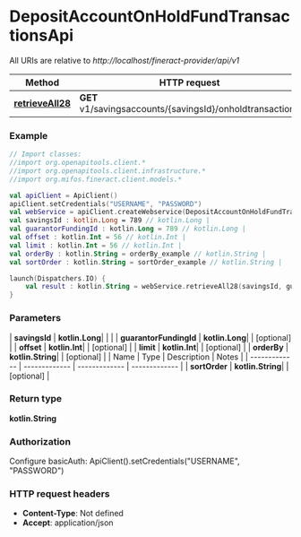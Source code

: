 # DepositAccountOnHoldFundTransactionsApi

All URIs are relative to *http://localhost/fineract-provider/api/v1*

| Method | HTTP request | Description |
| ------------- | ------------- | ------------- |
| [**retrieveAll28**](DepositAccountOnHoldFundTransactionsApi.md#retrieveAll28) | **GET** v1/savingsaccounts/{savingsId}/onholdtransactions |  |





### Example
```kotlin
// Import classes:
//import org.openapitools.client.*
//import org.openapitools.client.infrastructure.*
//import org.mifos.fineract.client.models.*

val apiClient = ApiClient()
apiClient.setCredentials("USERNAME", "PASSWORD")
val webService = apiClient.createWebservice(DepositAccountOnHoldFundTransactionsApi::class.java)
val savingsId : kotlin.Long = 789 // kotlin.Long | 
val guarantorFundingId : kotlin.Long = 789 // kotlin.Long | 
val offset : kotlin.Int = 56 // kotlin.Int | 
val limit : kotlin.Int = 56 // kotlin.Int | 
val orderBy : kotlin.String = orderBy_example // kotlin.String | 
val sortOrder : kotlin.String = sortOrder_example // kotlin.String | 

launch(Dispatchers.IO) {
    val result : kotlin.String = webService.retrieveAll28(savingsId, guarantorFundingId, offset, limit, orderBy, sortOrder)
}
```

### Parameters
| **savingsId** | **kotlin.Long**|  | |
| **guarantorFundingId** | **kotlin.Long**|  | [optional] |
| **offset** | **kotlin.Int**|  | [optional] |
| **limit** | **kotlin.Int**|  | [optional] |
| **orderBy** | **kotlin.String**|  | [optional] |
| Name | Type | Description  | Notes |
| ------------- | ------------- | ------------- | ------------- |
| **sortOrder** | **kotlin.String**|  | [optional] |

### Return type

**kotlin.String**

### Authorization


Configure basicAuth:
    ApiClient().setCredentials("USERNAME", "PASSWORD")

### HTTP request headers

 - **Content-Type**: Not defined
 - **Accept**: application/json

